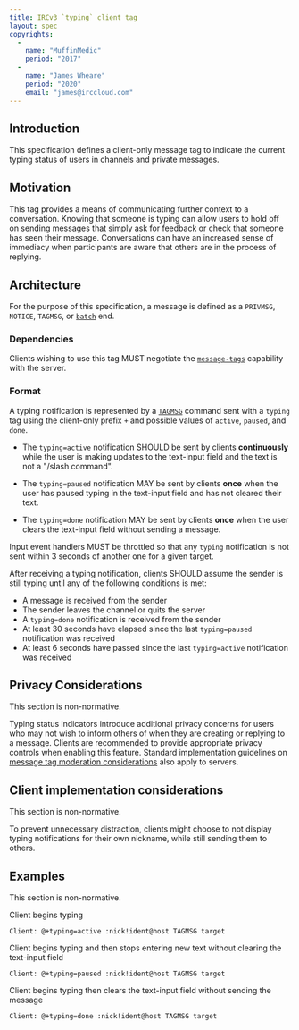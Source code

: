 ```yaml
---
title: IRCv3 `typing` client tag
layout: spec
copyrights:
  -
    name: "MuffinMedic"
    period: "2017"
  -
    name: "James Wheare"
    period: "2020"
    email: "james@irccloud.com"
---
```

## Introduction

This specification defines a client-only message tag to indicate the current typing status of users in channels and private messages.

## Motivation

This tag provides a means of communicating further context to a conversation. Knowing that someone is typing can allow users to hold off on sending messages that simply ask for feedback or check that someone has seen their message. Conversations can have an increased sense of immediacy when participants are aware that others are in the process of replying.

## Architecture

For the purpose of this specification, a message is defined as a `PRIVMSG`, `NOTICE`, `TAGMSG`, or [`batch`][batch] end.

### Dependencies

Clients wishing to use this tag MUST negotiate the [`message-tags`](../extensions/message-tags.html) capability with the server.

### Format

A typing notification is represented by a [`TAGMSG`][tags] command sent with a `typing` tag using the client-only prefix `+` and possible values of `active`, `paused`, and `done`.

* The `typing=active` notification SHOULD be sent by clients **continuously** while the user is making updates to the text-input field and the text is not a "/slash command".

* The `typing=paused` notification MAY be sent by clients **once** when the user has paused typing in the text-input field and has not cleared their text.

* The `typing=done` notification MAY be sent by clients **once** when the user clears the text-input field without sending a message.

Input event handlers MUST be throttled so that any `typing` notification is not sent within 3 seconds of another one for a given target.

After receiving a typing notification, clients SHOULD assume the sender is still typing until any of the following conditions is met:

* A message is received from the sender
* The sender leaves the channel or quits the server
* A `typing=done` notification is received from the sender
* At least 30 seconds have elapsed since the last `typing=paused` notification was received
* At least 6 seconds have passed since the last `typing=active` notification was received

## Privacy Considerations

This section is non-normative.

Typing status indicators introduce additional privacy concerns for users who may not wish to inform others of when they are creating or replying to a message. Clients are recommended to provide appropriate privacy controls when enabling this feature. Standard implementation guidelines on [message tag moderation considerations][tags] also apply to servers.

## Client implementation considerations

This section is non-normative.

To prevent unnecessary distraction, clients might choose to not display typing notifications for their own nickname, while still sending them to others.

## Examples

This section is non-normative.

Client begins typing

    Client: @+typing=active :nick!ident@host TAGMSG target

Client begins typing and then stops entering new text without clearing the text-input field

    Client: @+typing=paused :nick!ident@host TAGMSG target

Client begins typing then clears the text-input field without sending the message

    Client: @+typing=done :nick!ident@host TAGMSG target

[batch]: ../extensions/batch-3.2.html
[tags]: ../extensions/message-tags.html